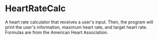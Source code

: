 # HeartRateCalc

A heart rate calculator that receives a user's input.
Then, the program will print the user's information,
maximum heart rate, and target heart rate.
Formulas are from the American Heart Association.

